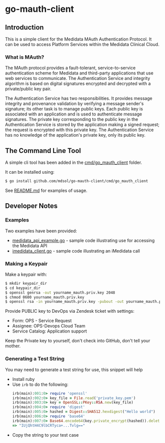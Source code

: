# go-mauth-client

## Introduction
This is a simple client for the Medidata MAuth Authentication Protocol.  It can be used to access Platform Services within the Medidata Clinical Cloud.

### What is MAuth?
The MAuth protocol provides a fault-tolerant, service-to-service authentication scheme for Medidata and third-party applications that use web services to communicate. The Authentication Service and integrity algorithm is based on digital signatures encrypted and decrypted with a private/public key pair.

The Authentication Service has two responsibilities. It provides message integrity and provenance validation by verifying a message sender's signature; its other task is to manage public keys. Each public key is associated with an application and is used to authenticate message signatures. The private key corresponding to the public key in the Authentication Service is stored by the application making a signed request; the request is encrypted with this private key. The Authentication Service has no knowledge of the application's private key, only its public key.


## The Command Line Tool
A simple cli tool has been added in the [cmd/go_mauth_client](cmd/go_mauth_client) folder.

It can be installed using:

```bash
$ go install github.com/mdsol/go-mauth-client/cmd/go_mauth_client
``` 

See [README.md](cmd/go_mauth_client/README.md) for examples of usage.

## Developer Notes

### Examples

Two examples have been provided:
* [medidata_api_example.go](examples/medidata_apis/medidata_api_example.go) - sample code illustrating use for accessing the Medidata API 
* [imedidata_client.go](examples/imedidata/imedidata_client.go) - sample code illustrating an iMedidata call

### Making a Keypair

Make a keypair with:

```bash
$ mkdir keypair_dir
$ cd keypair_dir
$ openssl genrsa -out yourname_mauth.priv.key 2048
$ chmod 0600 yourname_mauth.priv.key
$ openssl rsa -in yourname_mauth.priv.key -pubout -out yourname_mauth.pub.key
```

Provide PUBLIC key to DevOps via Zendesk ticket with settings:

   * Form: OPS - Service Request
   * Assignee: OPS-Devops Cloud Team
   * Service Catalog: Application support

Keep the Private key to yourself, don't check into GitHub, don't tell your mother.

### Generating a Test String

You may need to generate a test string for use, this snippet will help

* Install ruby
* Use `irb` to do the following:
    ```ruby
    irb(main):001:0> require 'openssl'
    irb(main):002:0> key_file = File.read('private_key.pem')
    irb(main):003:0> key = OpenSSL::PKey::RSA.new(key_file)
    irb(main):004:0> require 'digest'
    irb(main):005:0> hashed = Digest::SHA512.hexdigest("Hello world")
    irb(main):006:0> require 'base64'
    irb(main):007:0> Base64.encode64(key.private_encrypt(hashed)).delete("\n")
    => "IUjQhtH4C9lbCRTyca+...Tvlg=="
    ```
* Copy the string to your test case

